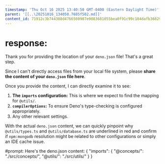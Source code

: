 ```yaml
---
timestamp: 'Thu Oct 16 2025 13:40:50 GMT-0400 (Eastern Daylight Time)'
parent: '[[..\20251016_134050.7685f502.md]]'
content_id: 71912c3b744388d4766508907e9083681055bea0f91c99c104dafb368290d665
---
```


# response:

Thank you for providing the location of your `deno.json` file! That's a great step.

Since I can't directly access files from your local file system, please **share the content of your `deno.json` file here**.

Once you provide the content, I can directly examine it to see:

1. **The `imports` configuration:** This is where we expect to find the mapping for `@utils/`.
2. **`compilerOptions`:** To ensure Deno's type-checking is configured appropriately.
3. Any other relevant settings.

With the actual `deno.json` content, we can quickly pinpoint why `@utils/types.ts` and `@utils/database.ts` are underlined in red and confirm if `npm:mongodb` resolution might be related to other configurations or simply an IDE cache issue.

\#prompt: Here's the deno.json content:
{
"imports": {
"@concepts/": "./src/concepts/",
"@utils/": "./src/utils/"
}
}
